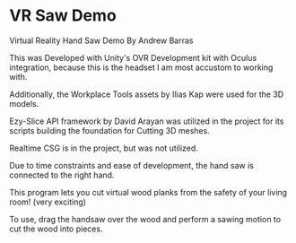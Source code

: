 # VR Saw Demo
 Virtual Reality Hand Saw Demo
 By Andrew Barras
 
 
 This was Developed with Unity's OVR Development kit with Oculus integration, because this is the headset I am most accustom to working with.
 
 Additionally, the Workplace Tools assets by Ilias Kap were used for the 3D models.
 
 Ezy-Slice API framework by David Arayan was utilized in the project for its scripts building  the foundation for Cutting 3D meshes.

 Realtime CSG is in the project, but was not utilized.
 
 Due to time constraints and ease of development, the hand saw is connected to the right hand. 
 
 This program lets you cut virtual wood planks from the safety of your living room! (very exciting)
 
 To use, drag the handsaw over the wood and perform  a sawing motion to cut the wood into pieces.
